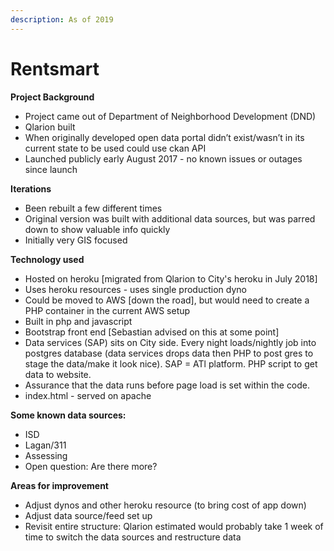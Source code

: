 ```yaml
---
description: As of 2019
---
```


# Rentsmart

**Project Background**

* Project came out of Department of Neighborhood Development \(DND\)
* Qlarion built
* When originally developed open data portal didn’t exist/wasn’t in its current state to be used could use ckan API
* Launched publicly early August 2017 - no known issues or outages since launch

**Iterations**

* Been rebuilt a few different times
* Original version was built with additional data sources, but was parred down to show valuable info quickly
* Initially very GIS focused

**Technology used**

* Hosted on heroku \[migrated from Qlarion to City's heroku in July 2018\]
* Uses heroku resources - uses single production dyno
* Could be moved to AWS \[down the road\], but would need to create a PHP container in the current AWS setup
* Built in php and javascript
* Bootstrap front end \[Sebastian advised on this at some point\]
* Data services \(SAP\) sits on City side. Every night loads/nightly job into postgres database \(data services drops data then PHP to post gres to stage the data/make it look nice\). SAP = ATl platform. PHP script to get data to website.
* Assurance that the data runs before page load is set within the code.
* index.html - served on apache

**Some known data sources:**

* ISD
* Lagan/311
* Assessing
* Open question: Are there more?

**Areas for improvement**

* Adjust dynos and other heroku resource \(to bring cost of app down\)
* Adjust data source/feed set up  
* Revisit entire structure: Qlarion estimated would probably take 1 week of time to switch the data sources and restructure data

